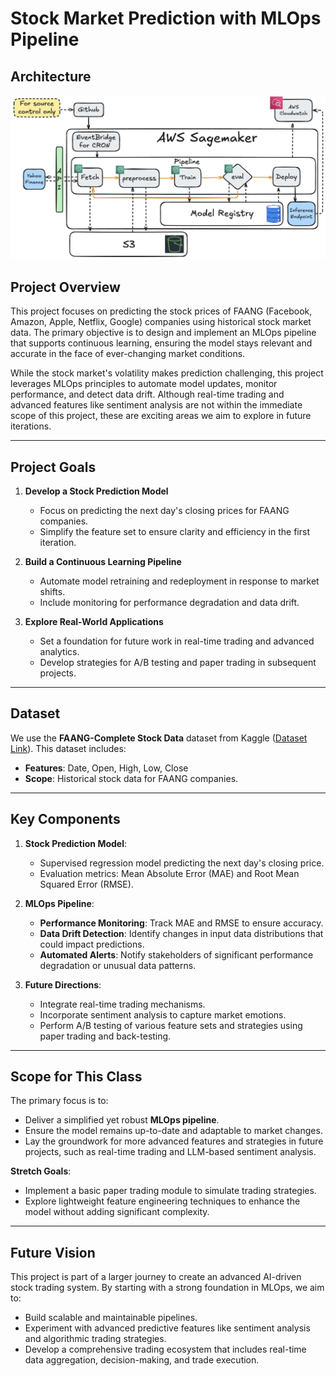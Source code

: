 # Stock Market Prediction with MLOps Pipeline
## Architecture
![pipeline architecture](data/pipeline_architecture.jpg)
## Project Overview
This project focuses on predicting the stock prices of FAANG (Facebook, Amazon, Apple, Netflix, Google) companies using historical stock market data. The primary objective is to design and implement an MLOps pipeline that supports continuous learning, ensuring the model stays relevant and accurate in the face of ever-changing market conditions.

While the stock market's volatility makes prediction challenging, this project leverages MLOps principles to automate model updates, monitor performance, and detect data drift. Although real-time trading and advanced features like sentiment analysis are not within the immediate scope of this project, these are exciting areas we aim to explore in future iterations.

---

## Project Goals
1. **Develop a Stock Prediction Model**
   - Focus on predicting the next day's closing prices for FAANG companies.
   - Simplify the feature set to ensure clarity and efficiency in the first iteration.

2. **Build a Continuous Learning Pipeline**
   - Automate model retraining and redeployment in response to market shifts.
   - Include monitoring for performance degradation and data drift.

3. **Explore Real-World Applications**
   - Set a foundation for future work in real-time trading and advanced analytics.
   - Develop strategies for A/B testing and paper trading in subsequent projects.

---

## Dataset
We use the **FAANG-Complete Stock Data** dataset from Kaggle ([Dataset Link](https://www.kaggle.com/datasets/aayushmishra1512/faang-complete-stock-data)). This dataset includes:

- **Features**: Date, Open, High, Low, Close 
- **Scope**: Historical stock data for FAANG companies.

---

## Key Components
1. **Stock Prediction Model**:
   - Supervised regression model predicting the next day's closing price.
   - Evaluation metrics: Mean Absolute Error (MAE) and Root Mean Squared Error (RMSE).

2. **MLOps Pipeline**:
   - **Performance Monitoring**: Track MAE and RMSE to ensure accuracy.
   - **Data Drift Detection**: Identify changes in input data distributions that could impact predictions.
   - **Automated Alerts**: Notify stakeholders of significant performance degradation or unusual data patterns.

3. **Future Directions**:
   - Integrate real-time trading mechanisms.
   - Incorporate sentiment analysis to capture market emotions.
   - Perform A/B testing of various feature sets and strategies using paper trading and back-testing.

---

## Scope for This Class
The primary focus is to:
- Deliver a simplified yet robust **MLOps pipeline**.
- Ensure the model remains up-to-date and adaptable to market changes.
- Lay the groundwork for more advanced features and strategies in future projects, such as real-time trading and LLM-based sentiment analysis.

**Stretch Goals**:
- Implement a basic paper trading module to simulate trading strategies.
- Explore lightweight feature engineering techniques to enhance the model without adding significant complexity.

---

## Future Vision
This project is part of a larger journey to create an advanced AI-driven stock trading system. By starting with a strong foundation in MLOps, we aim to:
- Build scalable and maintainable pipelines.
- Experiment with advanced predictive features like sentiment analysis and algorithmic trading strategies.
- Develop a comprehensive trading ecosystem that includes real-time data aggregation, decision-making, and trade execution.